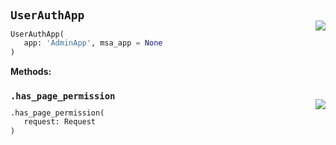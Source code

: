 #



## `UserAuthApp`
<p align="right" style="margin-top:-20px;margin-bottom:-15px;"><a href="https://github.com/swelcker/U2D_MSA_SDK/tree/0.0.7/u2d_msa_sdk/auth/app.py/#L14"><img src="https://img.shields.io/badge/-source-cccccc?style=flat&logo=github"></a></p>

```python
UserAuthApp(
   app: 'AdminApp', msa_app = None
)
```




**Methods:**



### `.has_page_permission`
<p align="right" style="margin-top:-20px;margin-bottom:-15px;"><a href="https://github.com/swelcker/U2D_MSA_SDK/tree/0.0.7/u2d_msa_sdk/auth/app.py/#L55"><img src="https://img.shields.io/badge/-source-cccccc?style=flat&logo=github"></a></p>

```python
.has_page_permission(
   request: Request
)
```

